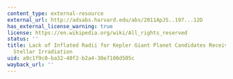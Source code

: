 ```yaml
---
content_type: external-resource
external_url: http://adsabs.harvard.edu/abs/2011ApJS..197...12D
has_external_license_warning: true
license: https://en.wikipedia.org/wiki/All_rights_reserved
status: ''
title: Lack of Inflated Radii for Kepler Giant Planet Candidates Receiving Modest
  Stellar Irradiation
uid: a9c1f9c0-ba32-40f2-b2a4-30e7100d505c
wayback_url: ''
---
```


